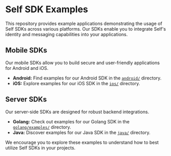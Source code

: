 # Self SDK Examples

This repository provides example applications demonstrating the usage of Self SDKs across various platforms. Our SDKs enable you to integrate Self's identity and messaging capabilities into your applications.

## Mobile SDKs

Our mobile SDKs allow you to build secure and user-friendly applications for Android and iOS.

*   **Android:** Find examples for our Android SDK in the [`android/`](./android/) directory.
*   **iOS:** Explore examples for our iOS SDK in the [`ios/`](./ios/) directory.

## Server SDKs

Our server-side SDKs are designed for robust backend integrations.

*   **Golang:** Check out examples for our Golang SDK in the [`golang/examples/`](./golang/examples/) directory.
*   **Java:** Discover examples for our Java SDK in the [`java/`](./java/) directory.

We encourage you to explore these examples to understand how to best utilize Self SDKs in your projects.


